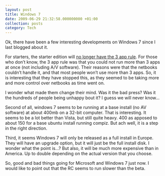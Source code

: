 ```yaml
---
layout: post
title: Windows 7
date: 2009-06-29 21:32:58.000000000 +01:00
collection: posts
category: Tech
---
```


Ok, there have been a few interesting developments on Windows 7 since I last blogged about it.

For starters, the starter edition will [no longer have the 3 app rule](http://community.winsupersite.com/blogs/paul/archive/2009/05/22/exclusive-microsoft-to-remove-3-app-limit-from-windows-7-starter.aspx). For those who don’t know, the 3 app rule was that you could not run more than 3 apps at once (not including A/V software). Their reasons were that the netbooks couldn’t handle it, and that most people won’t use more than 3 apps. So, it is interesting that they have stopped this, as they seemed to be taking more and more control over netbooks as time went on.

I wonder what made them change their mind. Was it the bad press? Was it the hundreds of people being unhappy bout it? I guess we will never know…

Second of all, windows 7 seems to be running at a base install (no AV software) at about 400mb on a 32-bit computer. That is interesting. It seems to be a lot better than Vista, but still quite heavy. 400 as apposed to about 150 for a base ubuntu install running compiz. But ach well, it is a step in the right direction.

Third, it seems Windows 7 will only be released as a full install in Europe. They will have an upgrade option, but it will just be the full install disk. I wonder what the point is…? But also, it will be much more expensive than in America. Up to double depending on the actual version that you choose.

So, good and bad things going for Microsoft and Windows 7 just now. I would like to point out that the RC seems to run slower than the beta.
